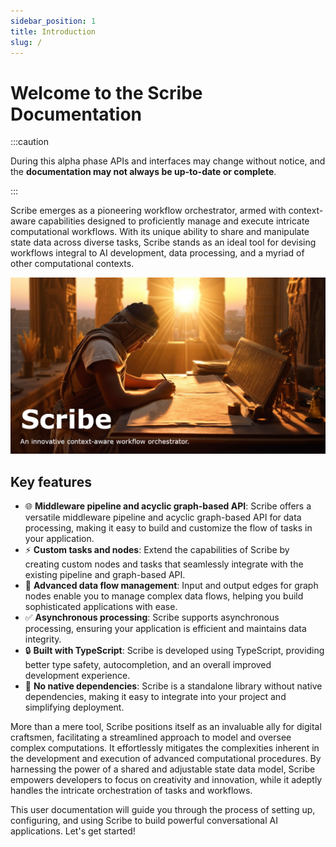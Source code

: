 ```yaml
---
sidebar_position: 1
title: Introduction
slug: /
---
```


# Welcome to the Scribe Documentation

:::caution

During this alpha phase APIs and interfaces may change without notice,
and the **documentation may not always be up-to-date or complete**.

:::

Scribe emerges as a pioneering workflow orchestrator, armed with context-aware
capabilities designed to proficiently manage and execute intricate computational
workflows. With its unique ability to share and manipulate state data across
diverse tasks, Scribe stands as an ideal tool for devising workflows integral to
AI development, data processing, and a myriad of other computational contexts.

![Scribe](./getting-started/img/scribe-text.png)

## Key features

- 🌐 **Middleware pipeline and acyclic graph-based API**: Scribe offers a
  versatile middleware pipeline and acyclic graph-based API for data processing,
  making it easy to build and customize the flow of tasks in your application.
- ⚡ **Custom tasks and nodes**: Extend the capabilities of Scribe by creating
  custom nodes and tasks that seamlessly integrate with the existing pipeline
  and graph-based API.
- 🔔 **Advanced data flow management**: Input and output edges for graph nodes
  enable you to manage complex data flows, helping you build sophisticated
  applications with ease.
- ✅ **Asynchronous processing**: Scribe supports asynchronous processing,
  ensuring your application is efficient and maintains data integrity.
- 🔒 **Built with TypeScript**: Scribe is developed using TypeScript, providing
  better type safety, autocompletion, and an overall improved development
  experience.
- 💪 **No native dependencies**: Scribe is a standalone library without native
  dependencies, making it easy to integrate into your project and simplifying
  deployment.

More than a mere tool, Scribe positions itself as an invaluable ally for digital
craftsmen, facilitating a streamlined approach to model and oversee complex
computations. It effortlessly mitigates the complexities inherent in the
development and execution of advanced computational procedures. By harnessing
the power of a shared and adjustable state data model, Scribe empowers
developers to focus on creativity and innovation, while it adeptly handles the
intricate orchestration of tasks and workflows.

This user documentation will guide you through the process of setting up,
configuring, and using Scribe to build powerful conversational AI applications.
Let's get started!
